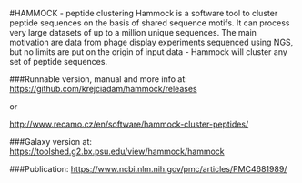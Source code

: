 #HAMMOCK - peptide clustering
Hammock is a software tool to cluster peptide sequences on the basis of shared sequence motifs. It can process very large datasets of up to a million unique sequences. The main motivation are data from phage display experiments sequenced using NGS, but no limits are put on the origin of input data - Hammock will cluster any set of peptide sequences.

###Runnable version, manual and more info at: 
<https://github.com/krejciadam/hammock/releases>

or

<http://www.recamo.cz/en/software/hammock-cluster-peptides/>

###Galaxy version at: 
<https://toolshed.g2.bx.psu.edu/view/hammock/hammock>

###Publication: 
<https://www.ncbi.nlm.nih.gov/pmc/articles/PMC4681989/>
